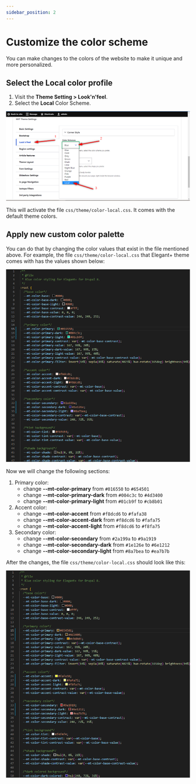 ```yaml
---
sidebar_position: 2
---
```


# Customize the color scheme

You can make changes to the colors of the website to make it unique and more personalized.

## Select the Local color profile

1. Visit the **Theme Setting > Look'n'feel**.
2. Select the **Local** Color Scheme.

![color-local-selection](../img/color-local-selection.png)

This will activate the file `css/theme/color-local.css`. It comes with the default theme colors.

## Apply new custom color palette

You can do that by changing the color values that exist in the file mentioned above. For example, the file `css/theme/color-local.css` that Elegant+ theme comes with has the values shown below:

![color-local-code-before](../img/color-local-code-before.png)

Now we will change the following sections:
1. Primary color: 
    - change **--mt-color-primary** from `#016550` to `#654501`
    - change **--mt-color-primary-dark** from `#004c3c` to `#4d3400`
    - change **--mt-color-primary-light** from `#01cb9f` to `#cb8b01`
2. Accent color: 
    - change **--mt-color-accent** from `#f8dcd6` to `#fafa38`
    - change **--mt-color-accent-dark** from `#f8dcd6` to `#fafa75`
    - change **--mt-color-accent-light** from `#f8dcd6` to `#f8fa75`
3. Secondary color: 
    - change **--mt-color-secondary** from `#2a199a` to `#9a1919`
    - change **--mt-color-secondary-dark** from `#1e126e` to `#6e1212`
    - change **--mt-color-secondary-light** from `#8a7bea` to `#ea7b7b`

After the changes, the file `css/theme/color-local.css` should look like this:

![color-local-example-code](../img/color-local-code-result.png)
